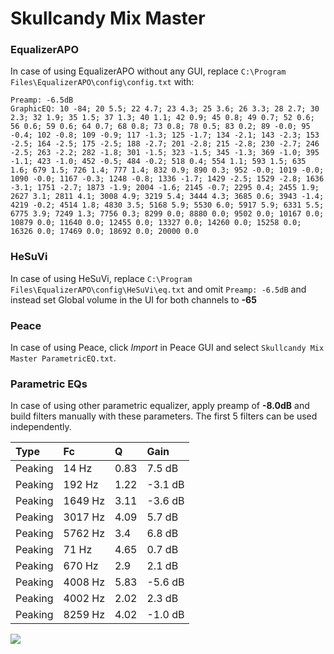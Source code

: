 # Skullcandy Mix Master

### EqualizerAPO
In case of using EqualizerAPO without any GUI, replace `C:\Program Files\EqualizerAPO\config\config.txt`
with:
```
Preamp: -6.5dB
GraphicEQ: 10 -84; 20 5.5; 22 4.7; 23 4.3; 25 3.6; 26 3.3; 28 2.7; 30 2.3; 32 1.9; 35 1.5; 37 1.3; 40 1.1; 42 0.9; 45 0.8; 49 0.7; 52 0.6; 56 0.6; 59 0.6; 64 0.7; 68 0.8; 73 0.8; 78 0.5; 83 0.2; 89 -0.0; 95 -0.4; 102 -0.8; 109 -0.9; 117 -1.3; 125 -1.7; 134 -2.1; 143 -2.3; 153 -2.5; 164 -2.5; 175 -2.5; 188 -2.7; 201 -2.8; 215 -2.8; 230 -2.7; 246 -2.5; 263 -2.2; 282 -1.8; 301 -1.5; 323 -1.5; 345 -1.3; 369 -1.0; 395 -1.1; 423 -1.0; 452 -0.5; 484 -0.2; 518 0.4; 554 1.1; 593 1.5; 635 1.6; 679 1.5; 726 1.4; 777 1.4; 832 0.9; 890 0.3; 952 -0.0; 1019 -0.0; 1090 -0.0; 1167 -0.3; 1248 -0.8; 1336 -1.7; 1429 -2.5; 1529 -2.8; 1636 -3.1; 1751 -2.7; 1873 -1.9; 2004 -1.6; 2145 -0.7; 2295 0.4; 2455 1.9; 2627 3.1; 2811 4.1; 3008 4.9; 3219 5.4; 3444 4.3; 3685 0.6; 3943 -1.4; 4219 -0.2; 4514 1.8; 4830 3.5; 5168 5.9; 5530 6.0; 5917 5.9; 6331 5.5; 6775 3.9; 7249 1.3; 7756 0.3; 8299 0.0; 8880 0.0; 9502 0.0; 10167 0.0; 10879 0.0; 11640 0.0; 12455 0.0; 13327 0.0; 14260 0.0; 15258 0.0; 16326 0.0; 17469 0.0; 18692 0.0; 20000 0.0
```

### HeSuVi
In case of using HeSuVi, replace `C:\Program Files\EqualizerAPO\config\HeSuVi\eq.txt` and omit `Preamp:
-6.5dB` and instead set Global volume in the UI for both channels to **-65**

### Peace
In case of using Peace, click *Import* in Peace GUI and select `Skullcandy Mix Master ParametricEQ.txt`.

### Parametric EQs
In case of using other parametric equalizer, apply preamp of **-8.0dB** and build filters manually with
these parameters. The first 5 filters can be used independently.

| Type    | Fc      |    Q | Gain    |
|:--------|:--------|:-----|:--------|
| Peaking | 14 Hz   | 0.83 | 7.5 dB  |
| Peaking | 192 Hz  | 1.22 | -3.1 dB |
| Peaking | 1649 Hz | 3.11 | -3.6 dB |
| Peaking | 3017 Hz | 4.09 | 5.7 dB  |
| Peaking | 5762 Hz | 3.4  | 6.8 dB  |
| Peaking | 71 Hz   | 4.65 | 0.7 dB  |
| Peaking | 670 Hz  | 2.9  | 2.1 dB  |
| Peaking | 4008 Hz | 5.83 | -5.6 dB |
| Peaking | 4002 Hz | 2.02 | 2.3 dB  |
| Peaking | 8259 Hz | 4.02 | -1.0 dB |

![](https://raw.githubusercontent.com/jaakkopasanen/AutoEq/master/results/innerfidelity/sbaf-serious/Skullcandy%20Mix%20Master/Skullcandy%20Mix%20Master.png)